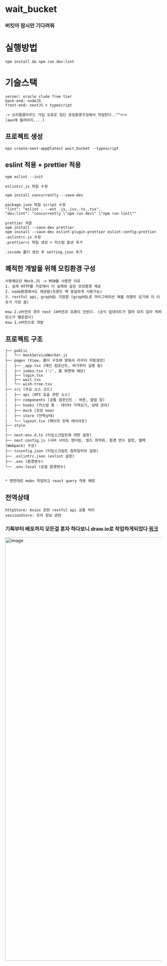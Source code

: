 # wait_bucket
### 버킷아 잠시만 기다려줘

# 실행방법
~~~
npm install && npm run dev:lint
~~~

# 기술스택
~~~
server: oracle clude free tier
back-end: nodeJS
front-end: nextJS + typescript

-> 오라클클라우드 가입 오류로 일단 모킹환경구성해서 작업한다..^^ㅠㅠ
(aws에 올려야지....)
~~~

## 프로젝트 생성
~~~
npx create-next-app@latest wait_bucket --typescript
~~~

## eslint 적용 + prettier 적용
~~~
npm eslint --init

eslintrc.js 파일 수정

npm install concurrently --save-dev

package.json 파일 script 수정
"lint": "eslint . --ext .js,.jsx,.ts,.tsx",
"dev:lint": "concurrently \"npm run dev\" \"npm run lint\""

prettier 적용
npm install --save-dev prettier
npm install --save-dev eslint-plugin-prettier eslint-config-prettier
.eslintrc.js 수정
.prettierrc 파일 생성 + 커스텀 옵션 추가

.vscode 폴더 생성 후 setting.json 추가
~~~

## 쾌적한 개발을 위해 모킹환경 구성
~~~
사용해오던 Mock.JS -> MSW를 사용한 이유
1. 실제 HTTP를 가로채서 더 실제와 같은 모킹환경 제공
2. node환경에서도 제공됨(프론트 백 동일하게 사용가능)
3. restful api, graphQL 지원함 (graphQL로 마이그레이션 해볼 의향이 있기에 이 이유가 가장 큼)

msw 2.x버전의 경우 next 14버전과 호환이 안된다. (공식 업데이트가 얼마 되지 않아 레퍼런스가 별로없다)
msw 1.x버전으로 개발
~~~

## 프로젝트 구조 
~~~
├── public
│   └── mockServiceWorker.js
├── pages (View, 폴더 구조에 맞춰서 라우터 자동생성)
│   ├── _app.tsx (메인 컴포넌트, 여기부터 실행 됨) 
│   ├── index.tsx ('/', 홈 화면에 해당)
│   ├── login.tsx
│   ├── wait.tsx
│   └── wish-tree.tsx 
├── src (주요 소스 코드)
│   ├── api (API 호출 관련 소스)
│   ├── components (공통 컴포넌트 - 버튼, 팝업 등)
│   ├── hooks (커스텀 훅 - 데이터 가져오기, 상태 관리)
│   ├── mock (모킹 msw)
│   ├── store (전역상태)
│   └── layout.tsx (페이지 전체 레이아웃)
├── style
│
├── next-env.d.ts (타입스크립트에 대한 설정)
├── next.config.js (서버 사이드 렌더링, 빌드 최적화, 환경 변수 설정, 웹팩(Webpack) 구성)
├── tsconfig.json (타입스크립트 컴파일러의 설정)
├── .eslintrc.json (eslint 설정)
├── .env (환경변수)
└── .env.local (로컬 환경변수)


* 편한대로 mobx 작업하고 react query 적용 예정
~~~

## 전역상태
~~~
httpStore: Axios 관련 restful api 공통 처리
sessionStore: 유저 정보 관련
~~~

### 기획부터 배포까지 모든걸 혼자 하다보니 draw.io로 작업하게되었다 [링크](https://app.diagrams.net/#G1gHRkVQwIO7IyHXJN_y9W7Tt8stH0KK6O)
<img width="1361" alt="image" src="https://github.com/KoGaYoung/wait_bucket/assets/36693355/b6ef4c3b-d497-46b2-8a8b-289557330cf1">
